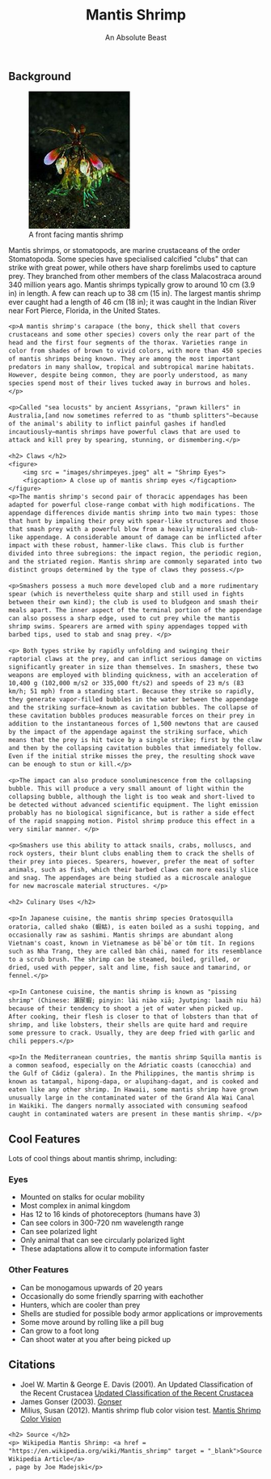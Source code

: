 <!doctype html>
<html lang="en">
<head> 
	<meta charset="utf-8">
	<title>Lab 02 – The Mantis Shrimp</title>
	<link rel="stylesheet" type="text/css" href = "css/styles.css">
	<link rel="stylesheet" type="text/css" href="css/navigation.css">
</head>

 <?php include "inc/nav.php" ?>

<body>

<div class="container">

<header>
	<h1> Mantis Shrimp </h1>
	<div> An Absolute Beast </div>
</header>

<article>
	<h2>Background</h2>
	<figure class="constrain">
		<img src = "images/frontmantisshrimp.jpg" alt = "Mantis Shrimp Photo">
		<figcaption> A front facing mantis shrimp </figcaption>
	</figure>
	<p>Mantis shrimps, or stomatopods, are marine crustaceans of the order Stomatopoda. Some species have specialised calcified "clubs" that can strike with great power, while others have sharp forelimbs used to capture prey. They branched from other members of the class Malacostraca around 340 million years ago. Mantis shrimps typically grow to around 10 cm (3.9 in) in length. A few can reach up to 38 cm (15 in). The largest mantis shrimp ever caught had a length of 46 cm (18 in); it was caught in the Indian River near Fort Pierce, Florida, in the United States. </p>

	<p>A mantis shrimp's carapace (the bony, thick shell that covers crustaceans and some other species) covers only the rear part of the head and the first four segments of the thorax. Varieties range in color from shades of brown to vivid colors, with more than 450 species of mantis shrimps being known. They are among the most important predators in many shallow, tropical and subtropical marine habitats. However, despite being common, they are poorly understood, as many species spend most of their lives tucked away in burrows and holes.</p>

	<p>Called "sea locusts" by ancient Assyrians, "prawn killers" in Australia,[and now sometimes referred to as "thumb splitters"—because of the animal's ability to inflict painful gashes if handled incautiously—mantis shrimps have powerful claws that are used to attack and kill prey by spearing, stunning, or dismembering.</p>

	<h2> Claws </h2>
	<figure>
		<img src = "images/shrimpeyes.jpeg" alt = "Shrimp Eyes">
		<figcaption> A close up of mantis shrimp eyes </figcaption>
	</figure>
	<p>The mantis shrimp's second pair of thoracic appendages has been adapted for powerful close-range combat with high modifications. The appendage differences divide mantis shrimp into two main types: those that hunt by impaling their prey with spear-like structures and those that smash prey with a powerful blow from a heavily mineralised club-like appendage. A considerable amount of damage can be inflicted after impact with these robust, hammer-like claws. This club is further divided into three subregions: the impact region, the periodic region, and the striated region. Mantis shrimp are commonly separated into two distinct groups determined by the type of claws they possess.</p>

	<p>Smashers possess a much more developed club and a more rudimentary spear (which is nevertheless quite sharp and still used in fights between their own kind); the club is used to bludgeon and smash their meals apart. The inner aspect of the terminal portion of the appendage can also possess a sharp edge, used to cut prey while the mantis shrimp swims. Spearers are armed with spiny appendages topped with barbed tips, used to stab and snag prey. </p>

	<p> Both types strike by rapidly unfolding and swinging their raptorial claws at the prey, and can inflict serious damage on victims significantly greater in size than themselves. In smashers, these two weapons are employed with blinding quickness, with an acceleration of 10,400 g (102,000 m/s2 or 335,000 ft/s2) and speeds of 23 m/s (83 km/h; 51 mph) from a standing start. Because they strike so rapidly, they generate vapor-filled bubbles in the water between the appendage and the striking surface—known as cavitation bubbles. The collapse of these cavitation bubbles produces measurable forces on their prey in addition to the instantaneous forces of 1,500 newtons that are caused by the impact of the appendage against the striking surface, which means that the prey is hit twice by a single strike; first by the claw and then by the collapsing cavitation bubbles that immediately follow. Even if the initial strike misses the prey, the resulting shock wave can be enough to stun or kill.</p>

	<p>The impact can also produce sonoluminescence from the collapsing bubble. This will produce a very small amount of light within the collapsing bubble, although the light is too weak and short-lived to be detected without advanced scientific equipment. The light emission probably has no biological significance, but is rather a side effect of the rapid snapping motion. Pistol shrimp produce this effect in a very similar manner. </p>

	<p>Smashers use this ability to attack snails, crabs, molluscs, and rock oysters, their blunt clubs enabling them to crack the shells of their prey into pieces. Spearers, however, prefer the meat of softer animals, such as fish, which their barbed claws can more easily slice and snag. The appendages are being studied as a microscale analogue for new macroscale material structures. </p>

	<h2> Culinary Uses </h2>

	<p>In Japanese cuisine, the mantis shrimp species Oratosquilla oratoria, called shako (蝦蛄), is eaten boiled as a sushi topping, and occasionally raw as sashimi. Mantis shrimps are abundant along Vietnam's coast, known in Vietnamese as bề bề or tôm tít. In regions such as Nha Trang, they are called bàn chải, named for its resemblance to a scrub brush. The shrimp can be steamed, boiled, grilled, or dried, used with pepper, salt and lime, fish sauce and tamarind, or fennel.</p>

	<p>In Cantonese cuisine, the mantis shrimp is known as "pissing shrimp" (Chinese: 瀨尿蝦; pinyin: lài niào xiā; Jyutping: laaih niu hā) because of their tendency to shoot a jet of water when picked up. After cooking, their flesh is closer to that of lobsters than that of shrimp, and like lobsters, their shells are quite hard and require some pressure to crack. Usually, they are deep fried with garlic and chili peppers.</p>

	<p>In the Mediterranean countries, the mantis shrimp Squilla mantis is a common seafood, especially on the Adriatic coasts (canocchia) and the Gulf of Cádiz (galera). In the Philippines, the mantis shrimp is known as tatampal, hipong-dapa, or alupihang-dagat, and is cooked and eaten like any other shrimp. In Hawaii, some mantis shrimp have grown unusually large in the contaminated water of the Grand Ala Wai Canal in Waikiki. The dangers normally associated with consuming seafood caught in contaminated waters are present in these mantis shrimp. </p>


</article>

<aside>  
	<h2> Cool Features </h2>
	<p> Lots of cool things about mantis shrimp, including: </p>
	<h3> Eyes </h3>
	<ul>
		<li>Mounted on stalks for ocular mobility</li>
		<li>Most complex in animal kingdom</li>
		<li>Has 12 to 16 kinds of photoreceptors (humans have 3)</li>
		<li>Can see colors in 300-720 nm wavelength range</li>
		<li>Can see polarized light</li>
		<li>Only animal that can see circularly polarized light</li>
		<li>These adaptations allow it to compute information faster</li>
	</ul>
	<h3> Other Features </h3>
	<ul>
		<li>Can be monogamous upwards of 20 years</li>
		<li>Occasionally do some friendly sparring with eachother</li>
		<li>Hunters, which are cooler than prey</li>
		<li>Shells are studied for possible body armor applications or improvements </li>
		<li>Some move around by rolling like a pill bug</li>
		<li>Can grow to a foot long</li>
		<li>Can shoot water at you after being picked up</li>
	</ul>

</aside>

<footer>
	<h2>Citations </h2>
	<ul>
		<li>Joel W. Martin & George E. Davis (2001). An Updated Classification of the Recent Crustacea <a href = "http://atiniui.nhm.org/pdfs/3839/3839.pdf" target="_blank">Updated Classification of the Recent Crustacea</a></li>
		<li>James Gonser (2003). <a href = "http://the.honoluluadvertiser.com/article/2003/Feb/14/ln/ln01a.html" target="_blank">Gonser</a></li>
		<li>Milius, Susan (2012). Mantis shrimp flub color vision test. <a href = "https://en.wikipedia.org/wiki/Science_News" target="_blank">Mantis Shrimp Color Vision</a></li>
	</ul>

	<h2> Source </h2>
	<p> Wikipedia Mantis Shrimp: <a href = "https://en.wikipedia.org/wiki/Mantis_shrimp" target = "_blank">Source Wikipedia Article</a>
	, page by Joe Madejski</p>
</footer>

</div> <!-- container -->


 <?php include "inc/scripts.php" ?>

</body>

</html>
